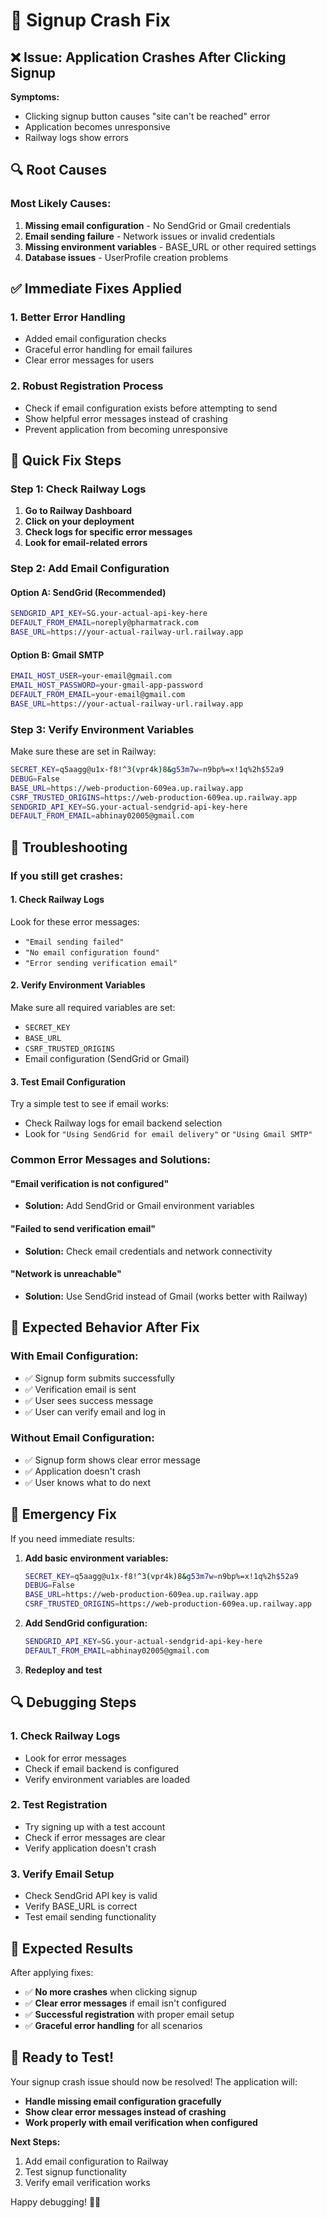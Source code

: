 # 🚨 Signup Crash Fix

## ❌ Issue: Application Crashes After Clicking Signup

**Symptoms:**

- Clicking signup button causes "site can't be reached" error
- Application becomes unresponsive
- Railway logs show errors

## 🔍 Root Causes

### **Most Likely Causes:**

1. **Missing email configuration** - No SendGrid or Gmail credentials
2. **Email sending failure** - Network issues or invalid credentials
3. **Missing environment variables** - BASE_URL or other required settings
4. **Database issues** - UserProfile creation problems

## ✅ Immediate Fixes Applied

### **1. Better Error Handling**

- Added email configuration checks
- Graceful error handling for email failures
- Clear error messages for users

### **2. Robust Registration Process**

- Check if email configuration exists before attempting to send
- Show helpful error messages instead of crashing
- Prevent application from becoming unresponsive

## 🚀 Quick Fix Steps

### **Step 1: Check Railway Logs**

1. **Go to Railway Dashboard**
2. **Click on your deployment**
3. **Check logs for specific error messages**
4. **Look for email-related errors**

### **Step 2: Add Email Configuration**

#### **Option A: SendGrid (Recommended)**

```bash
SENDGRID_API_KEY=SG.your-actual-api-key-here
DEFAULT_FROM_EMAIL=noreply@pharmatrack.com
BASE_URL=https://your-actual-railway-url.railway.app
```

#### **Option B: Gmail SMTP**

```bash
EMAIL_HOST_USER=your-email@gmail.com
EMAIL_HOST_PASSWORD=your-gmail-app-password
DEFAULT_FROM_EMAIL=your-email@gmail.com
BASE_URL=https://your-actual-railway-url.railway.app
```

### **Step 3: Verify Environment Variables**

Make sure these are set in Railway:

```bash
SECRET_KEY=q5aagg@u1x-f8!^3(vpr4k)8&g53m7w=n9bp%=x!1q%2h$52a9
DEBUG=False
BASE_URL=https://web-production-609ea.up.railway.app
CSRF_TRUSTED_ORIGINS=https://web-production-609ea.up.railway.app
SENDGRID_API_KEY=SG.your-actual-sendgrid-api-key-here
DEFAULT_FROM_EMAIL=abhinay02005@gmail.com
```

## 🔧 Troubleshooting

### **If you still get crashes:**

#### **1. Check Railway Logs**

Look for these error messages:

- `"Email sending failed"`
- `"No email configuration found"`
- `"Error sending verification email"`

#### **2. Verify Environment Variables**

Make sure all required variables are set:

- `SECRET_KEY`
- `BASE_URL`
- `CSRF_TRUSTED_ORIGINS`
- Email configuration (SendGrid or Gmail)

#### **3. Test Email Configuration**

Try a simple test to see if email works:

- Check Railway logs for email backend selection
- Look for `"Using SendGrid for email delivery"` or `"Using Gmail SMTP"`

### **Common Error Messages and Solutions:**

#### **"Email verification is not configured"**

- **Solution:** Add SendGrid or Gmail environment variables

#### **"Failed to send verification email"**

- **Solution:** Check email credentials and network connectivity

#### **"Network is unreachable"**

- **Solution:** Use SendGrid instead of Gmail (works better with Railway)

## 🎯 Expected Behavior After Fix

### **With Email Configuration:**

- ✅ Signup form submits successfully
- ✅ Verification email is sent
- ✅ User sees success message
- ✅ User can verify email and log in

### **Without Email Configuration:**

- ✅ Signup form shows clear error message
- ✅ Application doesn't crash
- ✅ User knows what to do next

## 🚨 Emergency Fix

If you need immediate results:

1. **Add basic environment variables:**

   ```bash
   SECRET_KEY=q5aagg@u1x-f8!^3(vpr4k)8&g53m7w=n9bp%=x!1q%2h$52a9
   DEBUG=False
   BASE_URL=https://web-production-609ea.up.railway.app
   CSRF_TRUSTED_ORIGINS=https://web-production-609ea.up.railway.app
   ```

2. **Add SendGrid configuration:**

   ```bash
   SENDGRID_API_KEY=SG.your-actual-sendgrid-api-key-here
   DEFAULT_FROM_EMAIL=abhinay02005@gmail.com
   ```

3. **Redeploy and test**

## 🔍 Debugging Steps

### **1. Check Railway Logs**

- Look for error messages
- Check if email backend is configured
- Verify environment variables are loaded

### **2. Test Registration**

- Try signing up with a test account
- Check if error messages are clear
- Verify application doesn't crash

### **3. Verify Email Setup**

- Check SendGrid API key is valid
- Verify BASE_URL is correct
- Test email sending functionality

## 🎉 Expected Results

After applying fixes:

- ✅ **No more crashes** when clicking signup
- ✅ **Clear error messages** if email isn't configured
- ✅ **Successful registration** with proper email setup
- ✅ **Graceful error handling** for all scenarios

## 🚀 Ready to Test!

Your signup crash issue should now be resolved! The application will:

- **Handle missing email configuration gracefully**
- **Show clear error messages instead of crashing**
- **Work properly with email verification when configured**

**Next Steps:**

1. Add email configuration to Railway
2. Test signup functionality
3. Verify email verification works

Happy debugging! 🚀💊
